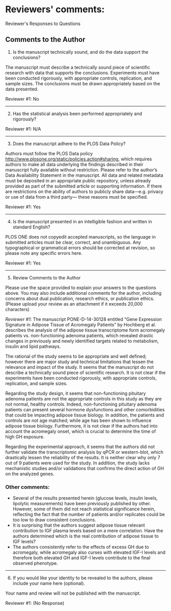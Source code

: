 Reviewers' comments:
========================

Reviewer's Responses to Questions

Comments to the Author
----------------------

1. Is the manuscript technically sound, and do the data support the conclusions?

The manuscript must describe a technically sound piece of scientific research with data that supports the conclusions. Experiments must have been conducted rigorously, with appropriate controls, replication, and sample sizes. The conclusions must be drawn appropriately based on the data presented.

Reviewer #1: No

________________________________

2. Has the statistical analysis been performed appropriately and rigorously?

Reviewer #1: N/A

________________________________

3. Does the manuscript adhere to the PLOS Data Policy?

Authors must follow the PLOS Data policy <http://www.plosone.org/static/policies.action#sharing>, which requires authors to make all data underlying the findings described in their manuscript fully available without restriction. Please refer to the author’s Data Availability Statement in the manuscript. All data and related metadata must be deposited in an appropriate public repository, unless already provided as part of the submitted article or supporting information. If there are restrictions on the ability of authors to publicly share data—e.g. privacy or use of data from a third party— these reasons must be specified.

Reviewer #1: Yes

________________________________

4. Is the manuscript presented in an intelligible fashion and written in standard English?

PLOS ONE does not copyedit accepted manuscripts, so the language in submitted articles must be clear, correct, and unambiguous. Any typographical or grammatical errors should be corrected at revision, so please note any specific errors here.

Reviewer #1: Yes

________________________________

5. Review Comments to the Author

Please use the space provided to explain your answers to the questions above. You may also include additional comments for the author, including concerns about dual publication, research ethics, or publication ethics. (Please upload your review as an attachment if it exceeds 20,000 characters)

*Reviewer #1*: The manuscript PONE-D-14-30128 entitled “Gene Expression Signature in Adipose Tissue of Acromegaly Patients” by Hochberg et al. describes the analysis of the adipose tissue transcriptome form acromegaly patients vs. non-functioning adenoma patients, which revealed drastic changes in previously and newly identified targets related to metabolism, insulin and lipid pathways.

The rational of the study seems to be appropriate and well defined; however there are major study and technical limitations that lessen the relevance and impact of the study. It seems that the manuscript do not describe a technically sound piece of scientific research. It is not clear if the experiments have been conducted rigorously, with appropriate controls, replication, and sample sizes.

Regarding the study design, it seems that non-functioning pituitary adenoma patients are not the appropriate controls in this study as they are not normal, healthy controls. Indeed, non-functioning pituitary adenoma patients can present several hormone dysfunctions and other comorbidities that could be impacting adipose tissue biology. In addition, the patients and controls are not age matched; while age has been shown to influence adipose tissue biology. Furthermore, it is not clear if the authors had into account the acromegaly onset, which is crucial to determine the time of high GH exposure.

Regarding the experimental approach, it seems that the authors did not further validate the transcriptomic analysis by qPCR or western-blot, which drastically lessen the reliability of the results. It is neither clear why only 7 out of 9 patients were used for the study. In addition, the study lacks mechanistic studies and/or validations that confirms the direct action of GH on the analyzed genes.

### Other comments:

- Several of the results presented herein (glucose levels, insulin levels, lipolytic measurements) have been previously published by other. However, some of them did not reach statistical significance herein, reflecting the fact that the number of patients and/or replicates could be too low to draw consistent conclusions.
- It is surprising that the authors suggest adipose tissue relevant contribution to IGF plasma levels based on a mere correlation. Have the authors determined which is the real contribution of adipose tissue to IGF levels?
- The authors consistently refer to the effects of excess GH due to acromegaly, while acromegaly also curses with elevated IGF-I levels and therefore both elevated GH and IGF-I levels contribute to the final observed phenotype.

________________________________

6. If you would like your identity to be revealed to the authors, please include your name here (optional).

Your name and review will not be published with the manuscript.

Reviewer #1: (No Response)